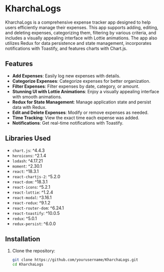 # KharchaLogs

KharchaLogs is a comprehensive expense tracker app designed to help users efficiently manage their expenses. This app supports adding, editing, and deleting expenses, categorizing them, filtering by various criteria, and includes a visually appealing interface with Lottie animations. The app also utilizes Redux for data persistence and state management, incorporates notifications with Toastify, and features charts with Chart.js.

## Features

- **Add Expenses**: Easily log new expenses with details.
- **Categorize Expenses**: Categorize expenses for better organization.
- **Filter Expenses**: Filter expenses by date, category, or amount.
- **Stunning UI with Lottie Animations**: Enjoy a visually appealing interface with smooth animations.
- **Redux for State Management**: Manage application state and persist data with Redux.
- **Edit and Delete Expenses**: Modify or remove expenses as needed.
- **Time Tracking**: View the exact time each expense was added.
- **Notifications**: Get real-time notifications with Toastify.

## Libraries Used

- `chart.js`: ^4.4.3
- `heroicons`: ^2.1.4
- `lodash`: ^4.17.21
- `moment`: ^2.30.1
- `react`: ^18.3.1
- `react-chartjs-2`: ^5.2.0
- `react-dom`: ^18.3.1
- `react-icons`: ^5.2.1
- `react-lottie`: ^1.2.4
- `react-modal`: ^3.16.1
- `react-redux`: ^9.1.2
- `react-router-dom`: ^6.24.1
- `react-toastify`: ^10.0.5
- `redux`: ^5.0.1
- `redux-persist`: ^6.0.0

## Installation

1. Clone the repository:
   ```bash
   git clone https://github.com/yourusername/KharchaLogs.git
   cd KharchaLogs
